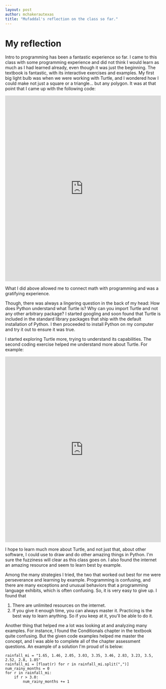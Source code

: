 ```yaml
---
layout: post
author: mchakerautexas
title: "Mufaddal's reflection on the class so far."
---
```


# My reflection

Intro to programming has been a fantastic experience so far. I came to this class with some programming experience and did not think I would learn as much as I had learned already, even though it was just the beginning. The textbook is fantastic, with its interactive exercises and examples. My first big light bulb was when we were working with Turtle, and I wondered how I could make not just a square or a triangle... but any polygon. It was at that point that I came up with the following code:


<iframe src="https://trinket.io/embed/python/1377ae1ec1" width="100%" height="600" frameborder="0" marginwidth="0" marginheight="0" allowfullscreen></iframe>


What I did above allowed me to connect math with programming and was a gratifying experience.

Though, there was always a lingering question in the back of my head: How does Python understand what Turtle is? Why can you import Turtle and not any other arbitrary package? I started googling and soon found that Turtle is included in the standard library packages that ship with the default installation of Python. I then proceeded to install Python on my computer and try it out to ensure it was true.

I started exploring Turtle more, trying to understand its capabilities. The second coding exercise helped me understand more about Turtle. For example:


<iframe src="https://trinket.io/embed/python/daacb02d24" width="100%" height="600" frameborder="0" marginwidth="0" marginheight="0" allowfullscreen></iframe>

I hope to learn much more about Turtle, and not just that, about other software, I could use to draw and do other amazing things in Python. I'm sure the fuzziness will clear as this class goes on. I also found the internet an amazing resource and seem to learn best by example.

Among the many strategies I tried, the two that worked out best for me were perseverance and learning by example. Programming is confusing, and there are many exceptions and unusual behaviors that a programming language exhibits, which is often confusing. So, it is very easy to give up. I found that
1. There are unlimited resources on the internet.
2. If you give it enough time, you can always master it. Practicing is the best way to learn anything.
So if you keep at it, you'll be able to do it.

Another thing that helped me a lot was looking at and analyzing many examples. For instance, I found the Conditionals chapter in the textbook quite confusing. But the given code examples helped me master the concept, and I was able to complete all of the chapter assessment questions. An example of a solution I'm proud of is below:
```
rainfall_mi = "1.65, 1.46, 2.05, 3.03, 3.35, 3.46, 2.83, 3.23, 3.5, 2.52, 2.8, 1.85"
rainfall_mi = [float(r) for r in rainfall_mi.split(",")]
num_rainy_months = 0
for r in rainfall_mi:
    if r > 3.0:
        num_rainy_months += 1
```
